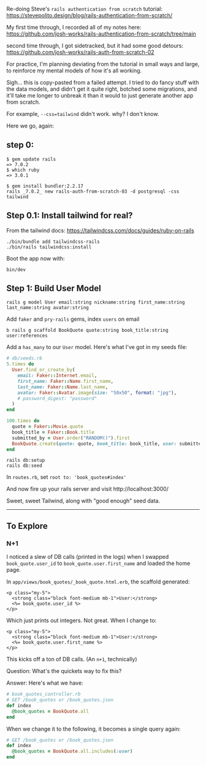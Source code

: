 Re-doing Steve's `rails authentication from scratch` tutorial: https://stevepolito.design/blog/rails-authentication-from-scratch/

My first time through, I recorded all of my notes here: https://github.com/josh-works/rails-authentication-from-scratch/tree/main

second time through, I got sidetracked, but it had some good detours: https://github.com/josh-works/rails-auth-from-scratch-02

For practice, I'm planning deviating from the tutorial in small ways and large, to reinforce my mental models of how it's all working.

Sigh... this is copy-pasted from a failed attempt. I tried to do fancy stuff with the data models, and didn't get it quite right, botched some migrations, and it'll take me longer to unbreak it than it would to just generate another app from scratch.

For example, `--css=tailwind` didn't work. why? I don't know.

Here we go, again:

## step 0: 

```
$ gem update rails 
=> 7.0.2
$ which ruby
=> 3.0.1

$ gem install bundler:2.2.17
rails _7.0.2_ new rails-auth-from-scratch-03 -d postgresql -css tailwind
```

## Step 0.1: Install tailwind for real?

From the tailwind docs: https://tailwindcss.com/docs/guides/ruby-on-rails

```
./bin/bundle add tailwindcss-rails
./bin/rails tailwindcss:install
```

Boot the app now with:

```
bin/dev
```

## Step 1: Build User Model

```
rails g model User email:string nickname:string first_name:string last_name:string avatar:string
```

Add `faker` and `pry-rails` gems, index `users` on email

```
b rails g scaffold BookQuote quote:string book_title:string user:references
```

Add a `has_many` to our `User` model. Here's what I've got in my seeds file:

```ruby
# db/seeds.rb
5.times do
  User.find_or_create_by(
    email: Faker::Internet.email,
    first_name: Faker::Name.first_name,
    last_name: Faker::Name.last_name,
    avatar: Faker::Avatar.image(size: "50x50", format: "jpg"),
    # password_digest: "password"
  )
end

100.times do 
  quote = Faker::Movie.quote
  book_title = Faker::Book.title
  submitted_by = User.order("RANDOM()").first
  BookQuote.create(quote: quote, book_title: book_title, user: submitted_by)
end
```

```
rails db:setup
rails db:seed
```
In `routes.rb`, set `root to: 'book_quotes#index'`


And now fire up your rails server and visit http://localhost:3000/

Sweet, sweet Tailwind, along with "good enough" seed data.

-------------

## To Explore

### N+1

I noticed a slew of DB calls (printed in the logs) when I swapped `book_quote.user_id` to `book_quote.user.first_name` and loaded the home page.

In `app/views/book_quotes/_book_quote.html.erb`, the scaffold generated:

```HTML+ERB
<p class="my-5">
  <strong class="block font-medium mb-1">User:</strong>
  <%= book_quote.user_id %>
</p>
```

Which just prints out integers. Not great. When I change to:

```HTML+ERB
<p class="my-5">
  <strong class="block font-medium mb-1">User:</strong>
  <%= book_quote.user.first_name %>
</p>
```

This kicks off a ton of DB calls. (An `n+1`, technically)

Question: What's the quickets way to fix this?

Answer: 
Here's what we have:

```ruby
# book_quotes_controller.rb
# GET /book_quotes or /book_quotes.json
def index
  @book_quotes = BookQuote.all
end
```

When we change it to the following, it becomes a single query again:

```ruby
# GET /book_quotes or /book_quotes.json
def index
  @book_quotes = BookQuote.all.includes(:user)
end
```
